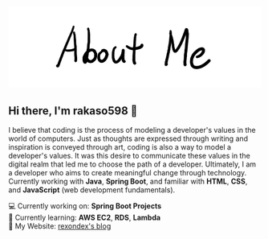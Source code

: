![AboutMe](images/AboutMe.png)

## Hi there, I'm rakaso598 👋

I believe that coding is the process of modeling a developer's values in the world of computers. Just as thoughts are expressed through writing and inspiration is conveyed through art, coding is also a way to model a developer's values. It was this desire to communicate these values in the digital realm that led me to choose the path of a developer. Ultimately, I am a developer who aims to create meaningful change through technology.  
Currently working with **Java**, **Spring Boot**, and familiar with **HTML**, **CSS**, and **JavaScript** (web development fundamentals).  

💻 Currently working on: **Spring Boot Projects**  
🌱 Currently learning: **AWS EC2**, **RDS**, **Lambda**  
📝 My Website: [rexondex's blog](https://rexondex.tistory.com)  
